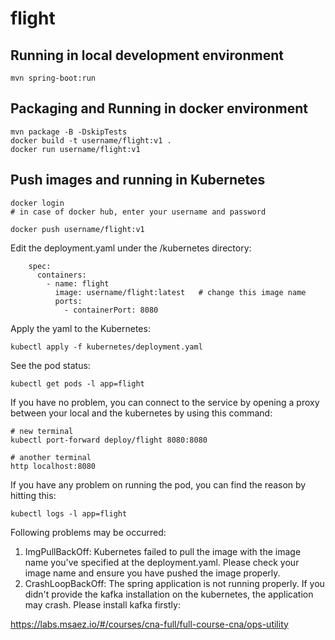 # flight

## Running in local development environment

```
mvn spring-boot:run
```

## Packaging and Running in docker environment

```
mvn package -B -DskipTests
docker build -t username/flight:v1 .
docker run username/flight:v1
```

## Push images and running in Kubernetes

```
docker login 
# in case of docker hub, enter your username and password

docker push username/flight:v1
```

Edit the deployment.yaml under the /kubernetes directory:
```
    spec:
      containers:
        - name: flight
          image: username/flight:latest   # change this image name
          ports:
            - containerPort: 8080

```

Apply the yaml to the Kubernetes:
```
kubectl apply -f kubernetes/deployment.yaml
```

See the pod status:
```
kubectl get pods -l app=flight
```

If you have no problem, you can connect to the service by opening a proxy between your local and the kubernetes by using this command:
```
# new terminal
kubectl port-forward deploy/flight 8080:8080

# another terminal
http localhost:8080
```

If you have any problem on running the pod, you can find the reason by hitting this:
```
kubectl logs -l app=flight
```

Following problems may be occurred:

1. ImgPullBackOff:  Kubernetes failed to pull the image with the image name you've specified at the deployment.yaml. Please check your image name and ensure you have pushed the image properly.
1. CrashLoopBackOff: The spring application is not running properly. If you didn't provide the kafka installation on the kubernetes, the application may crash. Please install kafka firstly:

https://labs.msaez.io/#/courses/cna-full/full-course-cna/ops-utility

